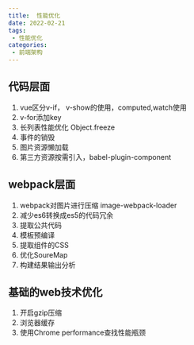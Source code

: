 ```yaml
---
title:  性能优化
date: 2022-02-21
tags:
 - 性能优化
categories:
 - 前端架构
---
```


## 代码层面

 1. vue区分v-if， v-show的使用，computed,watch使用
 2. v-for添加key
 3. 长列表性能优化 Object.freeze
 4. 事件的销毁
 5. 图片资源懒加载
 6. 第三方资源按需引入，babel-plugin-component

## webpack层面
 1. webpack对图片进行压缩 image-webpack-loader
 2. 减少es6转换成es5的代码冗余
 3. 提取公共代码
 4. 模板预编译
 5. 提取组件的CSS
 6. 优化SoureMap
 7. 构建结果输出分析

## 基础的web技术优化
 1. 开启gzip压缩
 2. 浏览器缓存
 3. 使用Chrome performance查找性能瓶颈